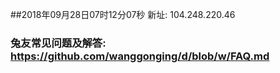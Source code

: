 ##2018年09月28日07时12分07秒 新址: 104.248.220.46
### 兔友常见问题及解答: https://github.com/wanggonging/d/blob/w/FAQ.md

